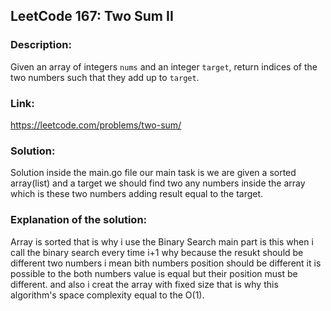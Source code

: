## LeetCode 167: Two Sum II

### Description:
Given an array of integers `nums` and an integer `target`, return indices of the two numbers such that they add up to `target`.

### Link:
https://leetcode.com/problems/two-sum/

### Solution:
Solution inside the main.go file our main task is we are given a sorted array(list) and a target we should find two any numbers inside the array which is these two numbers adding result equal to the target.

### Explanation of the solution:
Array is sorted that is why i use the Binary Search main part is this when i call the binary search every time i+1 why because the resukt should be different two numbers i mean bith numbers position should be different it is possible to the both numbers value is equal but their position must be different. and also i creat the array with fixed size that is why this algorithm's space complexity equal to the O(1).
